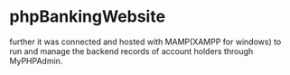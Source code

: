 # phpBankingWebsite
further it was connected and hosted with MAMP(XAMPP for windows) to run and manage the backend records of account holders through MyPHPAdmin.
